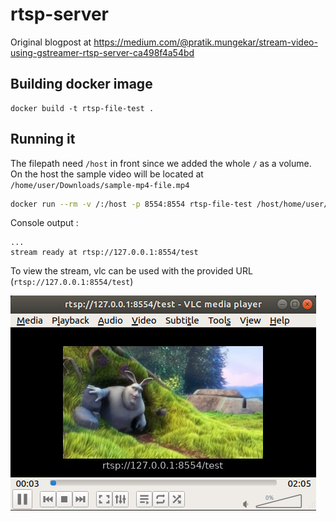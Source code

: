 # rtsp-server

Original blogpost at https://medium.com/@pratik.mungekar/stream-video-using-gstreamer-rtsp-server-ca498f4a54bd

## Building docker image

```
docker build -t rtsp-file-test .
```

## Running it

The filepath need `/host` in front since we added the whole `/` as a volume. On the host the sample video will be located at `/home/user/Downloads/sample-mp4-file.mp4`

```sh
docker run --rm -v /:/host -p 8554:8554 rtsp-file-test /host/home/user/Downloads/sample-mp4-file.mp4
```

Console output :
```
...
stream ready at rtsp://127.0.0.1:8554/test
```



To view the stream, vlc can be used with the provided URL (`rtsp://127.0.0.1:8554/test`)

![](vlc_preview.jpg)